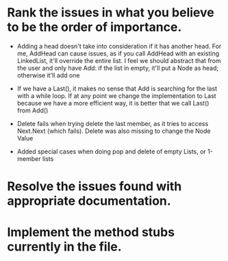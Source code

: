 # Rank the issues in what you believe to be the order of importance.

* Adding a head doesn't take into consideration if it has another head. For me, AddHead can cause issues, as if you call AddHead with an existing LinkedList, it'll override the entire list. I feel we should abstract that from the user and only have Add: if the list in empty, it'll put a Node as head; otherwise it'll add one

* If we have a Last(), it makes no sense that Add is searching for the last with a while loop. If at any point we change the implementation to Last because we have a more efficient way, it is better that we call Last() from Add()

* Delete fails when trying delete the last member, as it tries to access Next.Next (which fails). Delete was also missing to change the Node Value

* Added special cases when doing pop and delete of empty Lists, or 1-member lists

# Resolve the issues found with appropriate documentation.

# Implement the method stubs currently in the file.